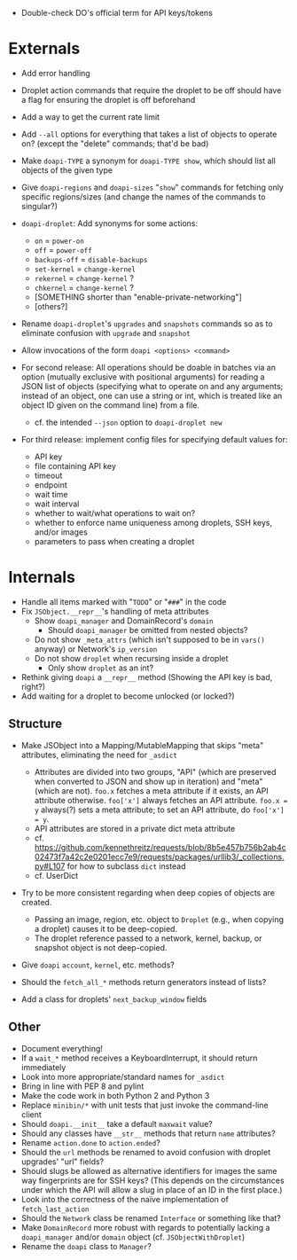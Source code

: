 - Double-check DO's official term for API keys/tokens

# Externals

- Add error handling
- Droplet action commands that require the droplet to be off should have a flag
  for ensuring the droplet is off beforehand
- Add a way to get the current rate limit
- Add `--all` options for everything that takes a list of objects to operate
  on? (except the "delete" commands; that'd be bad)
- Make `doapi-TYPE` a synonym for `doapi-TYPE show`, which should list all
  objects of the given type
- Give `doapi-regions` and `doapi-sizes` "`show`" commands for fetching only
  specific regions/sizes (and change the names of the commands to singular?)
- `doapi-droplet`: Add synonyms for some actions:
    - `on` = `power-on`
    - `off` = `power-off`
    - `backups-off` = `disable-backups`
    - `set-kernel` = `change-kernel`
    - `rekernel` = `change-kernel` ?
    - `chkernel` = `change-kernel` ?
    - [SOMETHING shorter than "enable-private-networking"]
    - [others?]
- Rename `doapi-droplet`'s `upgrades` and `snapshots` commands so as to
  eliminate confusion with `upgrade` and `snapshot`
- Allow invocations of the form `doapi <options> <command>`

- For second release: All operations should be doable in batches via an option
  (mutually exclusive with positional arguments) for reading a JSON list of
  objects (specifying what to operate on and any arguments; instead of an
  object, one can use a string or int, which is treated like an object ID given
  on the command line) from a file.
    - cf. the intended `--json` option to `doapi-droplet new`

- For third release: implement config files for specifying default values for:
    - API key
    - file containing API key
    - timeout
    - endpoint
    - wait time
    - wait interval
    - whether to wait/what operations to wait on?
    - whether to enforce name uniqueness among droplets, SSH keys, and/or
      images
    - parameters to pass when creating a droplet

# Internals

- Handle all items marked with "`TODO`" or "`###`" in the code
- Fix `JSObject.__repr__`'s handling of meta attributes
    - Show `doapi_manager` and DomainRecord's `domain`
        - Should `doapi_manager` be omitted from nested objects?
    - Do not show `_meta_attrs` (which isn't supposed to be in `vars()` anyway)
      or Network's `ip_version`
    - Do not show `droplet` when recursing inside a droplet
        - Only show `droplet` as an int?
- Rethink giving `doapi` a `__repr__` method (Showing the API key is bad,
  right?)
- Add waiting for a droplet to become unlocked (or locked?)

## Structure

- Make JSObject into a Mapping/MutableMapping that skips "meta" attributes,
  eliminating the need for `_asdict`
    - Attributes are divided into two groups, "API" (which are preserved when
      converted to JSON and show up in iteration) and "meta" (which are not).
      `foo.x` fetches a meta attribute if it exists, an API attribute
      otherwise.  `foo['x']` always fetches an API attribute.  `foo.x = y`
      always(?) sets a meta attribute; to set an API attribute, do `foo['x'] =
      y`.
    - API attributes are stored in a private dict meta attribute
    - cf. <https://github.com/kennethreitz/requests/blob/8b5e457b756b2ab4c02473f7a42c2e0201ecc7e9/requests/packages/urllib3/_collections.py#L107> for how to subclass `dict` instead
    - cf. UserDict

- Try to be more consistent regarding when deep copies of objects are created.
    - Passing an image, region, etc. object to `Droplet` (e.g., when copying a
      droplet) causes it to be deep-copied.
    - The droplet reference passed to a network, kernel, backup, or snapshot
      object is not deep-copied.

- Give `doapi` `account`, `kernel`, etc. methods?
- Should the `fetch_all_*` methods return generators instead of lists?
- Add a class for droplets' `next_backup_window` fields

## Other

- Document everything!
- If a `wait_*` method receives a KeyboardInterrupt, it should return
  immediately
- Look into more appropriate/standard names for `_asdict`
- Bring in line with PEP 8 and pylint
- Make the code work in both Python 2 and Python 3
- Replace `minibin/*` with unit tests that just invoke the command-line client
- Should `doapi.__init__` take a default `maxwait` value?
- Should any classes have `__str__` methods that return `name` attributes?
- Rename `action.done` to `action.ended`?
- Should the `url` methods be renamed to avoid confusion with droplet upgrades'
  "url" fields?
- Should slugs be allowed as alternative identifiers for images the same way
  fingerprints are for SSH keys?  (This depends on the circumstances under
  which the API will allow a slug in place of an ID in the first place.)
- Look into the correctness of the naïve implementation of `fetch_last_action`
- Should the `Network` class be renamed `Interface` or something like that?
- Make `DomainRecord` more robust with regards to potentially lacking a
  `doapi_manager` and/or `domain` object (cf. `JSObjectWithDroplet`)
- Rename the `doapi` class to `Manager`?
